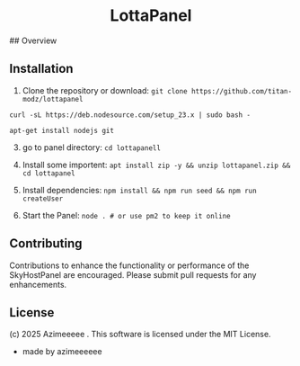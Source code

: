 
<h1 align="center">LottaPanel</h1>
## Overview

## Installation
1. Clone the repository or download:
`git clone https://github.com/titan-modz/lottapanel`

` curl -sL https://deb.nodesource.com/setup_23.x | sudo bash - `

`apt-get install nodejs git`

3. go to panel directory:
`cd lottapanell`

4. Install some importent:
`apt install zip -y && unzip lottapanel.zip && cd lottapanel`

5. Install dependencies:
`npm install && npm run seed && npm run createUser`

6. Start the Panel:
`node . # or use pm2 to keep it online`

## Contributing
Contributions to enhance the functionality or performance of the SkyHostPanel are encouraged. Please submit pull requests for any enhancements.

## License
(c) 2025 Azimeeeee . This software is licensed under the MIT License.




- made by azimeeeeee
